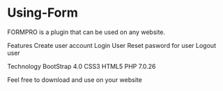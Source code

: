 # Using-Form

FORMPRO  is a plugin that can be used on any website.<br>

Features
Create user account
Login User 
Reset pasword for user
Logout user 


Technology
BootStrap 4.0
CSS3
HTML5
PHP 7.0.26


Feel free to download and use on your website 



